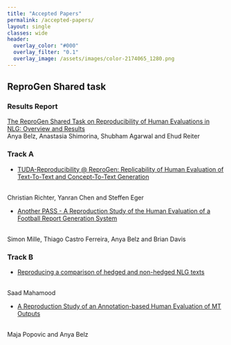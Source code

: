 ```yaml
---
title: "Accepted Papers"
permalink: /accepted-papers/
layout: single
classes: wide
header:
  overlay_color: "#000"
  overlay_filter: "0.1"
  overlay_image: /assets/images/color-2174065_1280.png
---
```


## ReproGen Shared task 

### Results Report

[The ReproGen Shared Task on Reproducibility of Human Evaluations in NLG: Overview and Results](https://preview.aclanthology.org/inlg-2021/2021.inlg-1.24/)
<br />
Anya Belz, Anastasia Shimorina, Shubham Agarwal and Ehud Reiter

### Track A

* [TUDA-Reproducibility @ ReproGen: Replicability of Human Evaluation of Text-To-Text and Concept-To-Text Generation](https://preview.aclanthology.org/inlg-2021/2021.inlg-1.32/)
<br />
Christian Richter, Yanran Chen and Steffen Eger 

* [Another PASS - A Reproduction Study of the Human Evaluation of a Football Report Generation System](https://preview.aclanthology.org/inlg-2021/2021.inlg-1.30/)
<br />
Simon Mille, Thiago Castro Ferreira, Anya Belz and Brian Davis 

### Track B

* [Reproducing a comparison of hedged and non-hedged NLG texts](https://preview.aclanthology.org/inlg-2021/2021.inlg-1.29/)
<br />
Saad Mahamood

* [A Reproduction Study of an Annotation-based Human Evaluation of MT Outputs](https://preview.aclanthology.org/inlg-2021/2021.inlg-1.31/)
<br />
Maja Popovic and Anya Belz 

